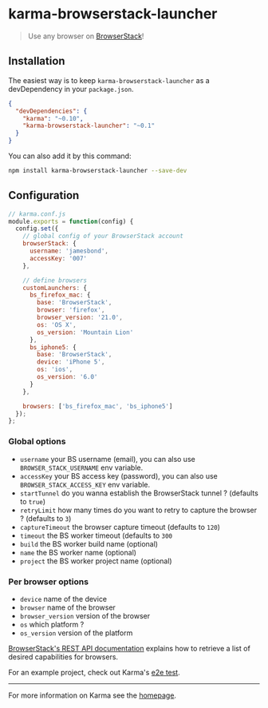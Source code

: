 # karma-browserstack-launcher

> Use any browser on [BrowserStack](http://www.browserstack.com/)!


## Installation

The easiest way is to keep `karma-browserstack-launcher` as a devDependency in your `package.json`.
```json
{
  "devDependencies": {
    "karma": "~0.10",
    "karma-browserstack-launcher": "~0.1"
  }
}
```

You can also add it by this command:
```bash
npm install karma-browserstack-launcher --save-dev
```


## Configuration

```js
// karma.conf.js
module.exports = function(config) {
  config.set({
    // global config of your BrowserStack account
    browserStack: {
      username: 'jamesbond',
      accessKey: '007'
    },

    // define browsers
    customLaunchers: {
      bs_firefox_mac: {
        base: 'BrowserStack',
        browser: 'firefox',
        browser_version: '21.0',
        os: 'OS X',
        os_version: 'Mountain Lion'
      },
      bs_iphone5: {
        base: 'BrowserStack',
        device: 'iPhone 5',
        os: 'ios',
        os_version: '6.0'
      }
    },

    browsers: ['bs_firefox_mac', 'bs_iphone5']
  });
};
```

### Global options
- `username` your BS username (email), you can also use `BROWSER_STACK_USERNAME` env variable.
- `accessKey` your BS access key (password), you can also use `BROWSER_STACK_ACCESS_KEY` env variable.
- `startTunnel` do you wanna establish the BrowserStack tunnel ? (defaults to `true`)
- `retryLimit` how many times do you want to retry to capture the browser ? (defaults to `3`)
- `captureTimeout` the browser capture timeout (defaults to `120`)
- `timeout` the BS worker timeout (defaults to `300`
- `build` the BS worker build name (optional)
- `name` the BS worker name (optional)
- `project` the BS worker project name (optional)

### Per browser options
- `device` name of the device
- `browser` name of the browser
- `browser_version` version of the browser
- `os` which platform ?
- `os_version` version of the platform

[BrowserStack's REST API documentation](http://www.browserstack.com/automate/rest-api#rest-api-browsers) 
explains how to retrieve a list of desired capabilities for browsers.

For an example project, check out Karma's [e2e test](https://github.com/karma-runner/karma/tree/master/test/e2e/browserstack).


----

For more information on Karma see the [homepage](http://karma-runner.github.io).
